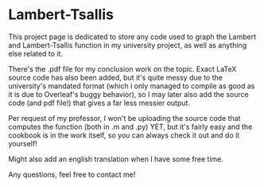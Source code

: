 # Lambert-Tsallis
This project page is dedicated to store any code used to graph the Lambert and Lambert-Tsallis function in my university project, as well as anything else related to it.

There's the .pdf file for my conclusion work on the topic.
Exact LaTeX source code has also been added, but it's quite messy due to the university's mandated format (which i only managed to compile as good as it is due to Overleaf's buggy behavior), so I may later also add the source code (and pdf file!) that gives a far less messier output.

Per request of my professor, I won't be uploading the source code that computes the function (both in .m and .py) YET, but it's fairly easy and the cookbook is in the work itself, so you can always check it out and do it yourself!

Might also add an english translation when I have some free time.

Any questions, feel free to contact me!
